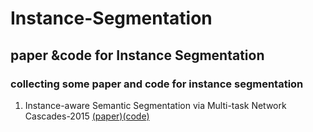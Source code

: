 # Instance-Segmentation
## paper &amp;code for Instance Segmentation
### collecting some paper and code for instance segmentation

1. Instance-aware Semantic Segmentation via Multi-task Network Cascades-2015 [(paper)](https://arxiv.org/abs/1512.04412)[(code)](https://github.com/daijifeng001/MNC)
